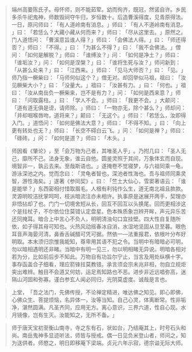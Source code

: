 > 端州高要陈氏子。母怀师，则不能茹荤。幼而徇齐，既冠，然诺自许。乡民多杀牛祀鬼神，师数毁祠夺牛归，岁恒数十。后造曹溪得度，见青原得法。一日，原问师曰：​「有人道岭南有消息。​」师曰：​「有人不道岭南有消息。​」曰：​「若恁么？大藏小藏从何而来？​」师曰：​「尽从这里去。​」原然之。门人道悟问：​「曹溪意旨谁人得？​」师曰：​「会佛法人得。​」曰：​「师还得否？​」师曰：​「不得。​」曰：​「为甚么不得？​」曰：​「我不会佛法。​」僧问：​「如何是解脱？​」师曰：​「谁缚汝？​」问：​「如何是净土？​」师曰：​「谁垢汝？​」问：​「如何是涅槃？​」曰：​「谁将生死与汝？​」师问新到：​「从甚么处来？​」曰：​「江西来。​」师曰：​「见马大师否？​」曰：​「见。​」师乃指一橛柴曰：​「马师何似这个？​」僧无对。却回举似马祖，祖曰：​「汝见橛柴大小？​」曰：​「没量大。​」祖曰：​「汝甚有力。​」曰：​「何也。​」祖曰：​「汝从南岳负一橛柴来，岂不是有力？​」问：​「如何是西来意？​」师曰：​「问取露柱。​」曰：​「学人不会。​」师曰：​「我更不会。​」大颠问：​「道有道无俱是谤，请师除。​」师曰：​「一物亦无，除个甚么？​」师却问：​「并却咽喉唇吻，道将来？​」颠曰：​「无这个。​」师曰：​「若恁么，汝即得入门。​」道悟问：​「如何是佛法大意？​」师曰：​「不得不知。​」曰：​「向上更有转处也无？​」师曰：​「长空不碍白云飞。​」问：​「如何是禅？​」师曰：​「碌砖。​」问：​「如何是道？​」师曰：​「木头。​」

> 师因看《肇论》​，至「会万物为己者，其唯圣人乎」​。乃拊几曰：​「圣人无己，靡所不己。法身无象，谁云自他。圆鉴灵照于其间，万象体玄而自现。境智非一，孰云去来。至哉斯语也。​」遂掩卷不觉寝梦，与六祖同乘一龟，游泳深池之内。觉而念曰：​「灵龟者智也，深池者性海也。吾与祖师同乘灵智，游性海矣。​」遂著《参同契》​。曰：​「竺土大仙心，雪窦著语云：​「谁是能举？​」东西密相付惜取眉毛。人根有利钝作么生，道无南北祖且款款。灵源明皎洁抚掌呵呵，枝派暗流注亦未相许。执事原是迷展开两手，契理亦非悟拈却了也。门门一切境舍短从长，回互不回互以头换尾。回而更相涉这个是拄杖子，不尔依位住莫错认定盘星。色本殊质象岂辨开眸，声元异乐苦还同掩耳。暗合上中言心不负人，明明清浊句口宜挂壁。四大性自复随所依，如子得其母可知也。火热风动摇春冰自消，水湿地坚固从旦至暮。眼色耳音声海晏河清，鼻香舌碱醋可凭可据。然依一—法重报君，依根叶分布好明取。本末须归宗惟我能知，尊卑用其语不犯之令。当明中有暗暗必可明，勿以暗相遇明还非睹。当暗中有明一见三，勿以明相睹无异说。明暗各相对若为分，比如前后步不知此。万物自有功旨尔宁止，当言及用处纵横十字。事存函盖合子细看，理应箭锋拄莫教错。承言须会宗未兆非相，勿自立规炬突出难辨。触目不会道又何妨，运足焉知路也不恶。进步非近远唱弥高，迷隔山河固和弥寡。谨白参玄人闻必同归，光阴莫虚度。诚哉是言也。

> 上堂，​「吾之法门，先佛传授，不论禅定精进，唯达佛之知见。即心即佛，心佛众生、菩提烦恼，名异体一，汝等当知。自己心灵，体离断常。性非垢净，湛然圆满。凡圣齐同，应用无方。离心意识，三界六道，性自心现。水月镜像，岂有生灭。汝能知之，无所不备。​」

> 师于唐天宝初至衡山南寺，寺之东有石，状如台，乃结庵其上，时号石头和尚。南岳鬼神多显迹听法，师皆与授戒。偶一日见负米登山者，师问之，知为送供者。师愍之，明日即移庵下梁端。贞元六年示寂，德宗谥无际大师。


